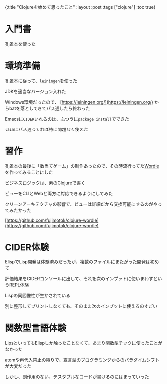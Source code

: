 {:title "Clojureを始めて思ったこと"
 :layout :post
 :tags  ["clojure"]
 :toc true}

# 入門書
孔雀本を使った

# 環境準備
孔雀本に従って、`leiningen`を使った

JDKを適当なバージョン入れた

Windows環境だったので、 [https://leiningen.org/](https://leiningen.org/) からbatを落としてきてパス通したら終わった

Emacsに`CIDER`いれるのは、ふつうに`package install`でできた 

`lain`にパス通ってれば特に問題なく使えた

# 習作
孔雀本の最後に「数当てゲーム」の制作あったので、その時流行ってた[Wordle](https://www.nytimes.com/games/wordle/index.html)を作ってみることにした

ビジネスロジックは、素のClojureで書く

ビューをCLIとWebと両方に対応できるようにしてみた

クリーンアーキテクチャの影響で、ビューは詳細だから交換可能にするのがやってみたかった

[https://github.com/fujimotok/clojure-wordle](https://github.com/fujimotok/clojure-wordle)

# CIDER体験
ElispでLisp開発は体験済みだったが、複数のファイルにまたがった開発は初めて

評価結果をCIDERコンソールに出して、それを次のインプットに使いまわすというREPL体験

Lispの同図像性が生かされている

別に整形してプリントしなくても、そのまま次のインプットに使えるのすごい

# 関数型言語体験
LipsといってもElispしか触ったことなくて、あまり関数型チックに使ったことがなかった

atomや再代入禁止の縛りで、宣言型のプログラミングからのパラダイムシフトが大変だった

しかし、副作用のない、テスタブルなコードが書けるのにはまっていった

